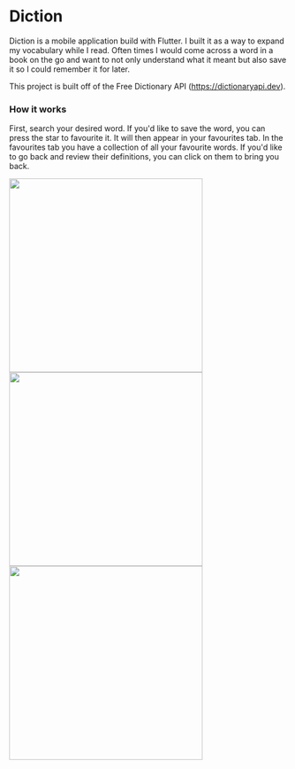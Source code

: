 # Diction
Diction is a mobile application build with Flutter. I built it as a way to expand my vocabulary while I read. Often times I would come across a word in a book on the go and want to not only understand what it meant but also save it so I could remember it for later.

This project is built off of the Free Dictionary API (https://dictionaryapi.dev).

### How it works
First, search your desired word. If you'd like to save the word, you can press the star to favourite it. It will then appear in your favourites tab. In the favourites tab you have a collection of all your favourite words. If you'd like to go back and review their definitions, you can click on them to bring you back.


<img src="https://github.com/user-attachments/assets/185171af-c719-4de8-aea4-127eecded33b" width="auto" height="350"/>
<img src="https://github.com/user-attachments/assets/b7c444c0-8293-4e0b-a557-351f6f0f8338" width="auto" height="350"/>
<img src="https://github.com/user-attachments/assets/b33cb5b6-33af-4d41-aa80-1248ded251cb" width="auto" height="350"/>

